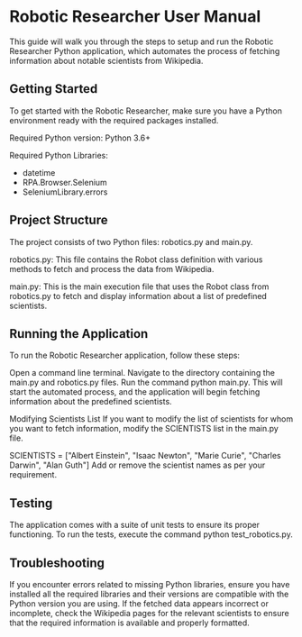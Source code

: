 # Robotic Researcher User Manual
This guide will walk you through the steps to setup and run the Robotic Researcher Python application, which automates the process of fetching information about notable scientists from Wikipedia.

## Getting Started
To get started with the Robotic Researcher, make sure you have a Python environment ready with the required packages installed.

Required Python version: Python 3.6+

Required Python Libraries:

 - datetime
 - RPA.Browser.Selenium
 - SeleniumLibrary.errors
## Project Structure
The project consists of two Python files: robotics.py and main.py.

robotics.py: This file contains the Robot class definition with various methods to fetch and process the data from Wikipedia.

main.py: This is the main execution file that uses the Robot class from robotics.py to fetch and display information about a list of predefined scientists.

## Running the Application
To run the Robotic Researcher application, follow these steps:

Open a command line terminal.
Navigate to the directory containing the main.py and robotics.py files.
Run the command python main.py.
This will start the automated process, and the application will begin fetching information about the predefined scientists.

Modifying Scientists List
If you want to modify the list of scientists for whom you want to fetch information, modify the SCIENTISTS list in the main.py file.

SCIENTISTS = ["Albert Einstein", "Isaac Newton", "Marie Curie", "Charles Darwin", "Alan Guth"]
Add or remove the scientist names as per your requirement.

## Testing
The application comes with a suite of unit tests to ensure its proper functioning. To run the tests, execute the command python test_robotics.py.

## Troubleshooting
If you encounter errors related to missing Python libraries, ensure you have installed all the required libraries and their versions are compatible with the Python version you are using.
If the fetched data appears incorrect or incomplete, check the Wikipedia pages for the relevant scientists to ensure that the required information is available and properly formatted.



